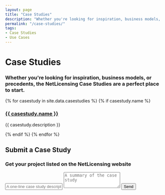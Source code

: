```yaml
---
layout: page
title: "Case Studies"
description: "Whether you're looking for inspiration, business models, or precedents, the NetLicensing Case Studies are a perfect place to start."
permalink: "/case-studies/"
tags:
- Case Studies
- Use Cases
---
```

<div class="row NL_banner">
    <div class="col-md-6 col-md-offset-3 NL_about_page">
        <h1>Case Studies</h1>
        <h3>Whether you're looking for inspiration, business models, or precedents, the NetLicensing Case Studies are a perfect place to start.</h3>
    </div>
</div>

<div class="NL_block">
{% for casestudy in site.data.casestudies %}
    {% if casestudy.name %}
        <div class="col-md-4 NL_feature">
            <a href="{{ casestudy.url }}">
            <h3>
                <i class="fa {{ casestudy.class }} NL_icon"></i>
                {{ casestudy.name }}
            </h3>
            </a>
            <p>{{ casestudy.description }}</p>
        </div>
    {% endif %}
{% endfor %}
</div>

<div class="row">
    <div class="col-md-12 NL_form1 NL_block">
        <div class="col-md-6 col-md-offset-3">
            <h2>Submit a Case Study</h2>
            <h3>Get your project listed on the NetLicensing website</h3>
            <form>
                <div class="form-group">
                    <input class="form-control" id="case-study" placeholder="A one-line case study description"/>
                    <textarea class="form-control" rows="3" placeholder="A summary of the case study"></textarea>
                    <button type="submit" class="NL_button button_main NL_banner_btn" role="button"><i class="fa fa-paper-plane"></i>Send</button>
                </div>
            </form>
        </div>
    </div>
</div>
